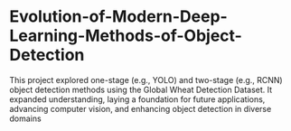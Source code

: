 # Evolution-of-Modern-Deep-Learning-Methods-of-Object-Detection
This project explored one-stage (e.g., YOLO) and two-stage (e.g., RCNN) object detection methods using the Global Wheat Detection Dataset. It expanded understanding, laying a foundation for future applications, advancing computer vision, and enhancing object detection in diverse domains
